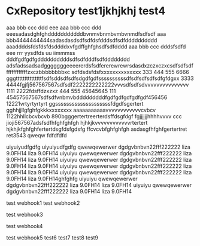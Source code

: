 # CxRepository test1jkhjkhj test4
aaa bbb ccc ddd eee
aaa bbb ccc ddd eeesadasdghfghdddddddddddbvnmvbnmbvmbvnmdfsdfsdf
aaa bbb4444444444sadasdasdsdfsdfdsfdddsdfsdfdddddddddd
aaaddddsfdsfdsfdsddddxvfgdffghfghsdfsdfdddd
aaa bbb ccc dddsfsdfd eee rrr yysdfds uu iimmmss dddfgdfgdfgddddddddddsdfsdfdddfsdfdddddddd
adsfadssadsadgggggggeeeererdsfsdfererewrewrsdasdxzczxczxcsdfsdfsdfffffffffffffzxczbbbbbbbbxc
sdfdsdsfdsfxxxxxxxxxxxxxx
333 444 555 6666 gggtttttttttttttttfsdfsddsdfsdfsdgdfgdfssssssssssdfsdfsdfsdfsdfgfdgxx
3333 4444fgjfj567567567sdfsdf2222222222222vvvsdfsdfsdvvvvvvvvvvvvvvv
1111 2222fdsffdzxzxz
444 555 45645645
111 45457567567sdfsdfvnbmvbdddddddddfgdfgdfgdfgdfgdf456456
12221vrtyrtyrtyrt
ggssssssssssssssssssssfdgdfsgertert
gghhjjllgfghfgkkkxxxxxxxx
aaaaaaaaaaavvvvvvvvvvvvcvbcv
1122hhllcbcvbcvb
890bgggertertreerterdsffdsgfdgf
fgjjjjjjhhhhvvvv ccc
jioji567567adsfsdfhfghfghfgh
hjhkjkvvvvvvvvvvvvrtertert
hjkhjkfghfghfertertdsgfdsfgdsfg
ffcvcvbfghfghfgh
asdasgfhfghfgertertret
ret3543
qweqw   fdfdfdfd

uiyuiyudfgdfg uiyuiyudfgdfg
qwewqewerwer dgdgvbnbvn22fff222222
liza 9.0FH14 liza 9.0FH14
uiyuiyu qwewqewerwer dgdgvbnbvn22fff222222 liza 9.0FH14 liza 9.0FH14
uiyuiyu qwewqewerwer dgdgvbnbvn22fff222222 liza 9.0FH14 liza 9.0FH14
uiyuiyu qwewqewerwer dgdgvbnbvn22fff222222 liza 9.0FH14 liza 9.0FH14
uiyuiyu qwewqewerwer dgdgvbnbvn22fff222222 liza 9.0FH14 liza 9.0FH14ghfghfg
uiyuiyu qwewqewerwer dgdgvbnbvn22fff222222 liza 9.0FH14 liza 9.0FH14
uiyuiyu qwewqewerwer dgdgvbnbvn22fff222222 liza 9.0FH14 liza 9.0FH14


test webhook1
test webhook2 

test webhook3 

test webhook4

test webhook5 
test6
test7
test8
test9
